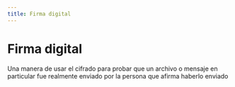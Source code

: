 ```yaml
---
title: Firma digital
---
```

# Firma digital 

Una manera de usar el cifrado para probar que un archivo o mensaje en particular fue realmente enviado por la persona que afirma haberlo enviado